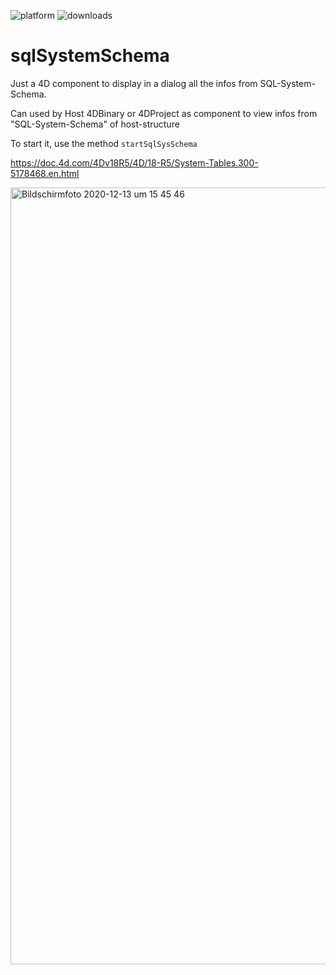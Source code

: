 ![platform](https://img.shields.io/static/v1?label=platform&message=win-32%20|%20win-64&color=blue)
![downloads](https://img.shields.io/github/downloads/lveith/sqlSystemSchema/total)

# sqlSystemSchema
Just a 4D component to display in a dialog all the infos from SQL-System-Schema.

Can used by Host 4DBinary or 4DProject as component to view infos from "SQL-System-Schema" of host-structure

To start it, use the method `startSqlSysSchema`

https://doc.4d.com/4Dv18R5/4D/18-R5/System-Tables.300-5178468.en.html

<img width="1243" alt="Bildschirmfoto 2020-12-13 um 15 45 46" src="https://user-images.githubusercontent.com/65073460/102015191-59ed3180-3d5a-11eb-9034-5322aea8ce88.png">
